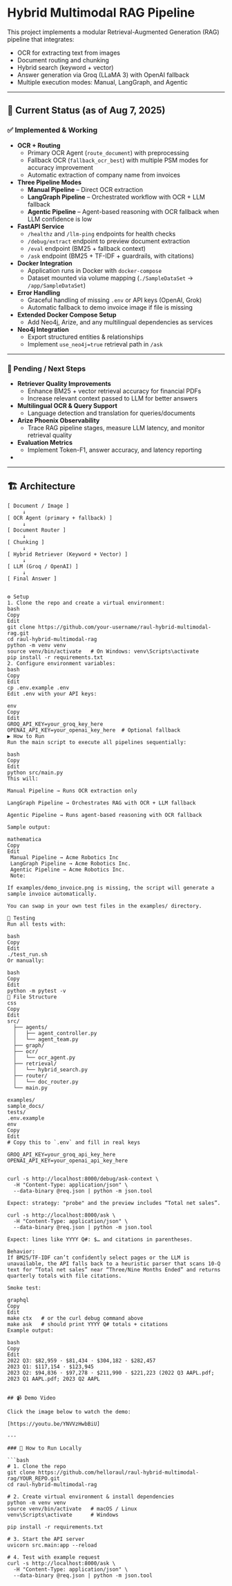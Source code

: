 # Hybrid Multimodal RAG Pipeline

This project implements a modular Retrieval-Augmented Generation (RAG) pipeline that integrates:

- OCR for extracting text from images
- Document routing and chunking
- Hybrid search (keyword + vector)
- Answer generation via Groq (LLaMA 3) with OpenAI fallback
- Multiple execution modes: Manual, LangGraph, and Agentic

---

## 📌 Current Status (as of Aug 7, 2025)

### ✅ Implemented & Working
- **OCR + Routing**
  - Primary OCR Agent (`route_document`) with preprocessing
  - Fallback OCR (`fallback_ocr_best`) with multiple PSM modes for accuracy improvement
  - Automatic extraction of company name from invoices
- **Three Pipeline Modes**
  - **Manual Pipeline** – Direct OCR extraction
  - **LangGraph Pipeline** – Orchestrated workflow with OCR + LLM fallback
  - **Agentic Pipeline** – Agent-based reasoning with OCR fallback when LLM confidence is low
- **FastAPI Service**
  - `/healthz` and `/llm-ping` endpoints for health checks
  - `/debug/extract` endpoint to preview document extraction
  - `/eval` endpoint (BM25 + fallback context)
  - `/ask` endpoint (BM25 + TF-IDF + guardrails, with citations)
- **Docker Integration**
  - Application runs in Docker with `docker-compose`
  - Dataset mounted via volume mapping (`./SampleDataSet` → `/app/SampleDataSet`)
- **Error Handling**
  - Graceful handling of missing `.env` or API keys (OpenAI, Grok)
  - Automatic fallback to demo invoice image if file is missing
- **Extended Docker Compose Setup**
  - Add Neo4j, Arize, and any multilingual dependencies as services
- **Neo4j Integration**
  - Export structured entities & relationships
  - Implement `use_neo4j=true` retrieval path in `/ask`

---

### 🚧 Pending / Next Steps
- **Retriever Quality Improvements**
  - Enhance BM25 + vector retrieval accuracy for financial PDFs
  - Increase relevant context passed to LLM for better answers
- **Multilingual OCR & Query Support**
  - Language detection and translation for queries/documents
- **Arize Phoenix Observability**
  - Trace RAG pipeline stages, measure LLM latency, and monitor retrieval quality
- **Evaluation Metrics**
  - Implement Token-F1, answer accuracy, and latency reporting
- 


---

## 🏗 Architecture

```text
[ Document / Image ]
     ↓
[ OCR Agent (primary + fallback) ]
     ↓
[ Document Router ]
     ↓
[ Chunking ]
     ↓
[ Hybrid Retriever (Keyword + Vector) ]
     ↓
[ LLM (Groq / OpenAI) ]
     ↓
[ Final Answer ]


⚙ Setup
1. Clone the repo and create a virtual environment:
bash
Copy
Edit
git clone https://github.com/your-username/raul-hybrid-multimodal-rag.git
cd raul-hybrid-multimodal-rag
python -m venv venv
source venv/bin/activate   # On Windows: venv\Scripts\activate
pip install -r requirements.txt
2. Configure environment variables:
bash
Copy
Edit
cp .env.example .env
Edit .env with your API keys:

env
Copy
Edit
GROQ_API_KEY=your_groq_key_here
OPENAI_API_KEY=your_openai_key_here  # Optional fallback
▶ How to Run
Run the main script to execute all pipelines sequentially:

bash
Copy
Edit
python src/main.py
This will:

Manual Pipeline → Runs OCR extraction only

LangGraph Pipeline → Orchestrates RAG with OCR + LLM fallback

Agentic Pipeline → Runs agent-based reasoning with OCR fallback

Sample output:

mathematica
Copy
Edit
 Manual Pipeline → Acme Robotics Inc
 LangGraph Pipeline → Acme Robotics Inc.
 Agentic Pipeline → Acme Robotics Inc.
 Note:

If examples/demo_invoice.png is missing, the script will generate a sample invoice automatically.

You can swap in your own test files in the examples/ directory.

🧪 Testing
Run all tests with:

bash
Copy
Edit
./test_run.sh
Or manually:

bash
Copy
Edit
python -m pytest -v
📂 File Structure
css
Copy
Edit
src/
  ├── agents/
  │   ├── agent_controller.py
  │   └── agent_team.py
  ├── graph/
  ├── ocr/
  │   └── ocr_agent.py
  ├── retrieval/
  │   └── hybrid_search.py
  ├── router/
  │   └── doc_router.py
  └── main.py

examples/
sample_docs/
tests/
.env.example
env
Copy
Edit
# Copy this to `.env` and fill in real keys

GROQ_API_KEY=your_groq_api_key_here
OPENAI_API_KEY=your_openai_api_key_here


curl -s http://localhost:8000/debug/ask-context \
  -H "Content-Type: application/json" \
  --data-binary @req.json | python -m json.tool

Expect: strategy: "probe" and the preview includes “Total net sales”.

curl -s http://localhost:8000/ask \
  -H "Content-Type: application/json" \
  --data-binary @req.json | python -m json.tool

Expect: lines like YYYY Q#: $… and citations in parentheses.

Behavior:
If BM25/TF-IDF can’t confidently select pages or the LLM is unavailable, the API falls back to a heuristic parser that scans 10-Q text for “Total net sales” near “Three/Nine Months Ended” and returns quarterly totals with file citations.

Smoke test:

graphql
Copy
Edit
make ctx   # or the curl debug command above
make ask   # should print YYYY Q# totals + citations
Example output:

bash
Copy
Edit
2022 Q3: $82,959 · $81,434 · $304,182 · $282,457
2023 Q1: $117,154 · $123,945
2023 Q2: $94,836 · $97,278 · $211,990 · $221,223 (2022 Q3 AAPL.pdf; 2023 Q1 AAPL.pdf; 2023 Q2 AAPL


## 📹 Demo Video

Click the image below to watch the demo:

[https://youtu.be/YNVVzHwbBiU]

---

### 🔹 How to Run Locally

```bash
# 1. Clone the repo
git clone https://github.com/helloraul/raul-hybrid-multimodal-rag/YOUR_REPO.git
cd raul-hybrid-multimodal-rag

# 2. Create virtual environment & install dependencies
python -m venv venv
source venv/bin/activate   # macOS / Linux
venv\Scripts\activate      # Windows

pip install -r requirements.txt

# 3. Start the API server
uvicorn src.main:app --reload

# 4. Test with example request
curl -s http://localhost:8000/ask \
  -H "Content-Type: application/json" \
  --data-binary @req.json | python -m json.tool

